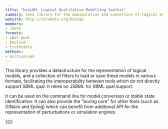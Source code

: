 ```yaml
---
title: "bioLQM: Logical Qualitative Modelling toolkit"
summary: Java library for the manipulation and conversion of logical models
website: http://colomoto.org/biolqm
members: 
- ibens
formats: 
- sbml-qual
- boolsim
- truthtable
methods:
- multivalued
---
```


This library provides a datastructure for the representation of logical models, and a collection of
filters to load or save these models in various formats, facilitating the interoperability between
tools which do not directly support SBML qual. It relies on JSBML for SBML qual support.

It can be used on the command line for model conversion or stable state identification.
It can also provide the "boring core" for other tools (such as GINsim and Epilog) which can benefit
from additional API for the representation of perturbations or simulation engines.

{{<ref Chaouiya2013>}}



